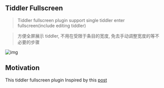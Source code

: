 ## Tiddler Fullscreen
> Tiddler fullscreen plugin support single tiddler enter fullscreen(include editing tiddler)

> 方便全屏展示 tiddler, 不用在受限于条目的宽度, 免去手动调整宽度的等不必要的步骤

![img](https://talk.tiddlywiki.org/uploads/default/original/2X/1/1ab760585501cd791ac9c3655621bfb31134e0ed.gif)

## Motivation

<!-- your plugin motivation, or why you write this plugin -->
This tiddler fullscreen plugin Inspired by this [post](https://talk.tiddlywiki.org/t/apply-style-by-data-tiddler-title-view-field-title-transcluded-from-a-temp-tiddler-to-make-another-fullscreen-button/8927?u=oeyoews)

